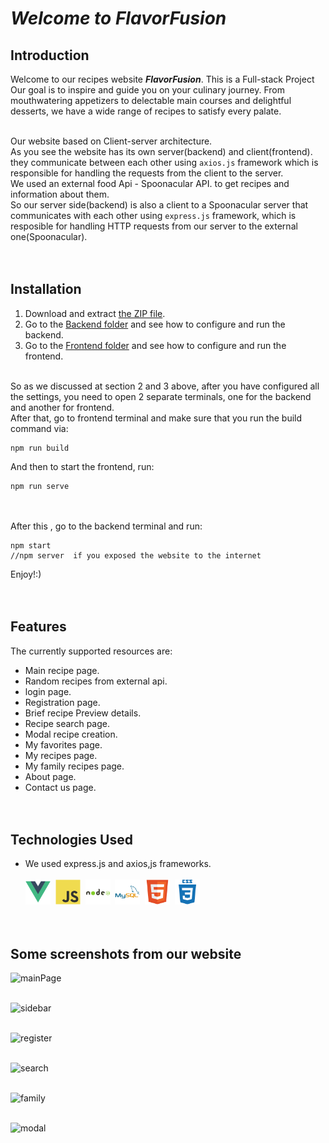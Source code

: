 # ***Welcome to FlavorFusion***


## Introduction
Welcome to our recipes website ***FlavorFusion***. This is a Full-stack Project <br>
Our goal is to inspire and guide you on your culinary journey. From mouthwatering appetizers to delectable main courses and delightful desserts, we have a wide range of recipes to satisfy every palate.<br><br>

Our website based on Client-server architecture.<br>
As you see the website has its own server(backend) and client(frontend). they communicate between each other using `axios.js` framework which is responsible for handling the requests from the client to the server.<br>
We used an external food Api - Spoonacular API. to get recipes and information about them.<br>
So our server side(backend) is also a client to a Spoonacular server that communicates with each other using `express.js` framework, which is resposible for handling HTTP requests from our server to the external one(Spoonacular).<br><br><br>



## Installation
1. Download and extract [the ZIP file](https://github.com/eliyaballout/Recipes-Website---Full-Stack-Project/archive/refs/heads/main.zip).
2. Go to the [Backend folder](https://github.com/eliyaballout/Recipes-Website---Full-Stack-Project/tree/main/Backend) and see how to configure and run the backend.
3. Go to the [Frontend folder](https://github.com/eliyaballout/Recipes-Website---Full-Stack-Project/tree/main/Frontend) and see how to configure and run the frontend.
<br><br>

So as we discussed at section 2 and 3 above, after you have configured all the settings, you need to open 2 separate terminals, one for the backend and another for frontend.<br>
After that, go to frontend terminal and make sure that you run the build command via:
```
npm run build
```

And then to start the frontend, run:
```
npm run serve
```
<br><br>
After this , go to the backend terminal and run:
```
npm start
//npm server  if you exposed the website to the internet
```

Enjoy!:)
<br><br><br>



## Features

The currently supported resources are:

* Main recipe page.
* Random recipes from external api.
* login page.
* Registration page.
* Brief recipe Preview details.
* Recipe search page.
* Modal recipe creation.
* My favorites page.
* My recipes page.
* My family recipes page.
* About page.
* Contact us page.
<br><br><br>



## Technologies Used
* We used express.js and axios,js frameworks.<br><br>
<img src="https://github.com/devicons/devicon/blob/master/icons/vuejs/vuejs-original.svg" title="Vuejs" alt="Vuejs" width="40" height="40"/>&nbsp;
<img src="https://github.com/devicons/devicon/blob/master/icons/javascript/javascript-original.svg" title="JavaScript" alt="JavaScript" width="40" height="40"/>&nbsp;
<img src="https://github.com/devicons/devicon/blob/master/icons/nodejs/nodejs-original-wordmark.svg" title="NodeJS" alt="NodeJS" width="40" height="40"/>&nbsp;
<img src="https://github.com/devicons/devicon/blob/master/icons/mysql/mysql-original-wordmark.svg" title="MySQL"  alt="MySQL" width="40" height="40"/>&nbsp;
<img src="https://github.com/devicons/devicon/blob/master/icons/html5/html5-original.svg" title="HTML5" alt="HTML" width="40" height="40"/>&nbsp;
<img src="https://github.com/devicons/devicon/blob/master/icons/css3/css3-plain-wordmark.svg" title="CSS3" alt="CSS" width="40" height="40"/>&nbsp;
<br><br><br>



## Some screenshots from our website

![mainPage](https://github.com/eliyaballout/Recipes-Website---Full-Stack-Project/assets/94072460/7d47e779-abcd-47b7-a2fa-106fa7152576) <br><br>

![sidebar](https://github.com/eliyaballout/Recipes-Website---Full-Stack-Project/assets/94072460/0cf017ca-545f-470c-b1d9-29e7ff586518) <br><br>

![register](https://github.com/eliyaballout/Recipes-Website---Full-Stack-Project/assets/94072460/5575ca7b-c69d-4ea9-9bae-0f72e2af47d8) <br><br>

![search](https://github.com/eliyaballout/Recipes-Website---Full-Stack-Project/assets/94072460/a878ab97-cfee-4062-964f-c2041b4dcdda) <br><br>

![family](https://github.com/eliyaballout/Recipes-Website---Full-Stack-Project/assets/94072460/fc503e45-cdc8-4f3b-aef2-edd52a975177) <br><br>

![modal](https://github.com/eliyaballout/Recipes-Website---Full-Stack-Project/assets/94072460/7fc0065e-cfda-491c-b3eb-fd09ab2b8533) <br>

